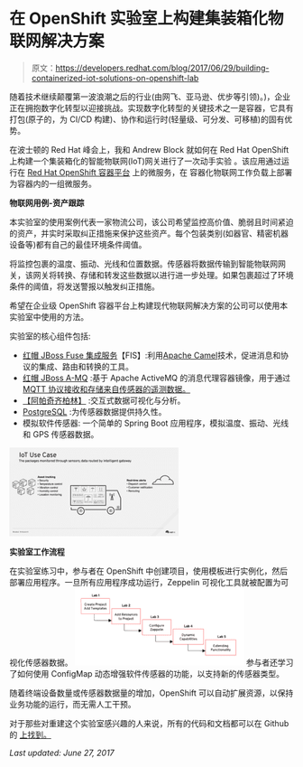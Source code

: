 # 在 OpenShift 实验室上构建集装箱化物联网解决方案

> 原文：<https://developers.redhat.com/blog/2017/06/29/building-containerized-iot-solutions-on-openshift-lab>

随着技术继续颠覆第一波浪潮之后的行业(由网飞、亚马逊、优步等引领)。)，企业正在拥抱数字化转型以迎接挑战。实现数字化转型的关键技术之一是容器，它具有打包(原子的，为 CI/CD 构建)、协作和运行时(轻量级、可分发、可移植)的固有优势。

在波士顿的 Red Hat 峰会上，我和 Andrew Block 就如何在 Red Hat OpenShift 上构建一个集装箱化的智能物联网(IoT)网关进行了一次动手实验 。该应用通过运行在 [Red Hat OpenShift 容器平台](https://www.openshift.com/container-platform/) 上的微服务，在 容器化物联网工作负载上部署为容器内的一组微服务。

**物联网用例-资产跟踪**

本实验室的使用案例代表一家物流公司，该公司希望监控高价值、脆弱且时间紧迫的资产，并实时采取纠正措施来保护这些资产。每个包装类别(如器官、精密机器设备等)都有自己的最佳环境条件阈值。

将监控包裹的温度、振动、光线和位置数据。传感器将数据传输到智能物联网网关，该网关将转换、存储和转发这些数据以进行进一步处理。如果包裹超过了环境条件的阈值，将发送警报以触发纠正措施。

希望在企业级 OpenShift 容器平台上构建现代物联网解决方案的公司可以使用本实验室中使用的方法。

实验室的核心组件包括:

*   [红帽 JBoss Fuse 集成服务](https://access.redhat.com/documentation/en/red-hat-xpaas/version-0/red-hat-xpaas-fuse-integration-services-image/)【FIS】:利用[Apache Camel](http://camel.apache.org/)技术，促进消息和协议的集成、路由和转换的工具。
*   [红帽 JBoss A-MQ](https://access.redhat.com/documentation/en/red-hat-xpaas/0/paged/red-hat-xpaas-a-mq-image/) :基于 Apache ActiveMQ 的消息代理容器镜像，用于通过 [MQTT 协议接收和存储来自传感器的遥测数据。](http://mqtt.org/)
*   [【阿帕奇齐柏林】](https://zeppelin.apache.org/) :交互式数据可视化与分析。
*   [PostgreSQL](https://docs.openshift.com/container-platform/3.4/using_images/db_images/postgresql.html) :为传感器数据提供持久性。
*   模拟软件传感器: 一个简单的 Spring Boot 应用程序，模拟温度、振动、光线和 GPS 传感器数据。

![](img/b40957dc01ecff9571babc936a06c2d8.png)

**实验室工作流程**

在实验室练习中，参与者在 OpenShift 中创建项目，使用模板进行实例化，然后部署应用程序。一旦所有应用程序成功运行，Zeppelin 可视化工具就被配置为可视化传感器数据。
![](img/fa5dc925c41baa40f6caef312cc6103c.png)
参与者还学习了如何使用 ConfigMap 动态增强软件传感器的功能，以支持新的传感器类型。

随着终端设备数量或传感器数据量的增加，OpenShift 可以自动扩展资源，以保持业务功能的运行，而无需人工干预。

对于那些对重建这个实验室感兴趣的人来说，所有的代码和文档都可以在 Github 的 [上找到。](https://github.com/sabre1041/iot-ocp/tree/summit-lab-2017)

*Last updated: June 27, 2017*